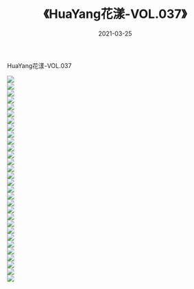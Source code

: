 ﻿---
layout: post
title:  《HuaYang花漾-VOL.037》
date:   2021-03-25
img: http://img.660000.xyz/Sharelink/网络美图/2021/HuaYang花漾-VOL.037/000.jpg
categories: [美女, 清纯, 唯美]
---

HuaYang花漾-VOL.037

  ![](http://img.660000.xyz/Sharelink/网络美图/2021/HuaYang花漾-VOL.037/001.jpg) <br> ![](http://img.660000.xyz/Sharelink/网络美图/2021/HuaYang花漾-VOL.037/002.jpg) <br> ![](http://img.660000.xyz/Sharelink/网络美图/2021/HuaYang花漾-VOL.037/003.jpg) <br> ![](http://img.660000.xyz/Sharelink/网络美图/2021/HuaYang花漾-VOL.037/004.jpg) <br> ![](http://img.660000.xyz/Sharelink/网络美图/2021/HuaYang花漾-VOL.037/005.jpg) <br> ![](http://img.660000.xyz/Sharelink/网络美图/2021/HuaYang花漾-VOL.037/006.jpg) <br> ![](http://img.660000.xyz/Sharelink/网络美图/2021/HuaYang花漾-VOL.037/007.jpg) <br> ![](http://img.660000.xyz/Sharelink/网络美图/2021/HuaYang花漾-VOL.037/008.jpg) <br> ![](http://img.660000.xyz/Sharelink/网络美图/2021/HuaYang花漾-VOL.037/009.jpg) <br> ![](http://img.660000.xyz/Sharelink/网络美图/2021/HuaYang花漾-VOL.037/010.jpg) <br> ![](http://img.660000.xyz/Sharelink/网络美图/2021/HuaYang花漾-VOL.037/011.jpg) <br> ![](http://img.660000.xyz/Sharelink/网络美图/2021/HuaYang花漾-VOL.037/012.jpg) <br> ![](http://img.660000.xyz/Sharelink/网络美图/2021/HuaYang花漾-VOL.037/013.jpg) <br> ![](http://img.660000.xyz/Sharelink/网络美图/2021/HuaYang花漾-VOL.037/014.jpg) <br> ![](http://img.660000.xyz/Sharelink/网络美图/2021/HuaYang花漾-VOL.037/015.jpg) <br> ![](http://img.660000.xyz/Sharelink/网络美图/2021/HuaYang花漾-VOL.037/016.jpg) <br> ![](http://img.660000.xyz/Sharelink/网络美图/2021/HuaYang花漾-VOL.037/017.jpg) <br> ![](http://img.660000.xyz/Sharelink/网络美图/2021/HuaYang花漾-VOL.037/018.jpg) <br> ![](http://img.660000.xyz/Sharelink/网络美图/2021/HuaYang花漾-VOL.037/019.jpg) <br> ![](http://img.660000.xyz/Sharelink/网络美图/2021/HuaYang花漾-VOL.037/020.jpg) <br> ![](http://img.660000.xyz/Sharelink/网络美图/2021/HuaYang花漾-VOL.037/021.jpg) <br> ![](http://img.660000.xyz/Sharelink/网络美图/2021/HuaYang花漾-VOL.037/022.jpg) <br> ![](http://img.660000.xyz/Sharelink/网络美图/2021/HuaYang花漾-VOL.037/023.jpg) <br> ![](http://img.660000.xyz/Sharelink/网络美图/2021/HuaYang花漾-VOL.037/024.jpg) <br> ![](http://img.660000.xyz/Sharelink/网络美图/2021/HuaYang花漾-VOL.037/025.jpg) <br> ![](http://img.660000.xyz/Sharelink/网络美图/2021/HuaYang花漾-VOL.037/026.jpg) <br> ![](http://img.660000.xyz/Sharelink/网络美图/2021/HuaYang花漾-VOL.037/027.jpg) <br> ![](http://img.660000.xyz/Sharelink/网络美图/2021/HuaYang花漾-VOL.037/028.jpg) <br> ![](http://img.660000.xyz/Sharelink/网络美图/2021/HuaYang花漾-VOL.037/029.jpg) <br> ![](http://img.660000.xyz/Sharelink/网络美图/2021/HuaYang花漾-VOL.037/030.jpg) <br>